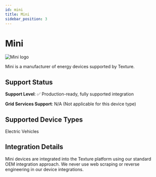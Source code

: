 ```yaml
---
id: mini
title: Mini
sidebar_position: 3
---
```


# Mini

<div style={{ textAlign: 'center', margin: '20px 0' }}>
  <img 
    src="https://device.cms.texture.energy/logo/%20Mini%20Vector%20Icon.svg" 
    alt="Mini logo" 
    style={{ maxWidth: '200px', maxHeight: '150px' }}
  />
</div>

Mini is a manufacturer of energy devices supported by Texture.



## Support Status

**Support Level**: ✅ Production-ready, fully supported integration

**Grid Services Support**: N/A (Not applicable for this device type)

## Supported Device Types

Electric Vehicles

## Integration Details

Mini devices are integrated into the Texture platform using our standard OEM integration approach. We never use web scraping or reverse engineering in our device integrations.




